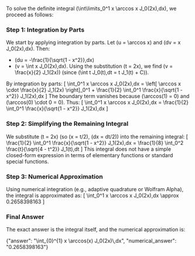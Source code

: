
To solve the definite integral \(\int\limits_0^1 x \arccos x J_0(2x)\,dx\), we proceed as follows:

### Step 1: Integration by Parts
We start by applying integration by parts. Let \(u = \arccos x\) and \(dv = x J_0(2x)\,dx\). Then:
- \(du = -\frac{1}{\sqrt{1 - x^2}}\,dx\)
- \(v = \int x J_0(2x)\,dx\). Using the substitution \(t = 2x\), we find \(v = \frac{x}{2} J_1(2x)\) (since \(\int t J_0(t)\,dt = t J_1(t) + C\)).

By integration by parts:
\[
\int_0^1 x \arccos x J_0(2x)\,dx = \left[ \arccos x \cdot \frac{x}{2} J_1(2x) \right]_0^1 + \frac{1}{2} \int_0^1 \frac{x}{\sqrt{1 - x^2}} J_1(2x)\,dx
\]
The boundary term vanishes because \(\arccos(1) = 0\) and \(\arccos(0) \cdot 0 = 0\). Thus:
\[
\int_0^1 x \arccos x J_0(2x)\,dx = \frac{1}{2} \int_0^1 \frac{x}{\sqrt{1 - x^2}} J_1(2x)\,dx
\]

### Step 2: Simplifying the Remaining Integral
We substitute \(t = 2x\) (so \(x = t/2\), \(dx = dt/2\)) into the remaining integral:
\[
\frac{1}{2} \int_0^1 \frac{x}{\sqrt{1 - x^2}} J_1(2x)\,dx = \frac{1}{8} \int_0^2 \frac{t}{\sqrt{4 - t^2}} J_1(t)\,dt
\]
This integral does not have a simple closed-form expression in terms of elementary functions or standard special functions. 

### Step 3: Numerical Approximation
Using numerical integration (e.g., adaptive quadrature or Wolfram Alpha), the integral is approximated as:
\[
\int_0^1 x \arccos x J_0(2x)\,dx \approx 0.2658398163
\]

### Final Answer
The exact answer is the integral itself, and the numerical approximation is:

{"answer": "\\int_{0}^{1} x \\arccos(x) J_0(2x)\\,dx", "numerical_answer": "0.2658398163"}